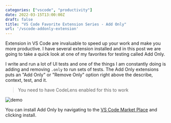 ```yaml
---
categories: ["vscode", "productivity"]
date: 2022-03-15T13:00:00Z
draft: false
title: "VS Code Favorite Extension Series - Add Only"
url: '/vscode-addonly-extension'
---
```


Extension in VS Code are invaluable to speed up your work and make you more productive.  I have several extension installed and in this post we are going to take a quick look at one of my favorites for testing called Add Only.

<!--more-->

I write and run a lot of UI tests and one of the things I am constantly doing is adding and removing `.only` to run sets of tests.  The Add Only extensions puts an "Add Only" or "Remove Only" option right above the describe, context, test, and it.

> You need to have CodeLens enabled for this to work

![demo](/images/vscode-extensions/add-only/demo.gif)

You can install Add Only by navigating to the [VS Code Market Place](https://marketplace.visualstudio.com/items?itemName=ub1que.add-only) and clicking install.
